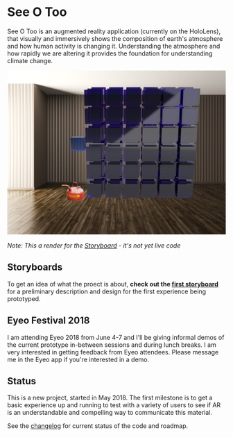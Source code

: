 # See O Too

See O Too is an augmented reality application (currently on the HoloLens), that visually and immersively shows the composition of earth's atmosphere and how human activity is changing it. Understanding the atmosphere and how rapidly we are altering it provides the foundation for understanding climate change.

![7 Storyboard 108 Cubes](Storyboards/Images/7-storyboard_108_cubes.jpg)

*Note: This a render for the [Storyboard](Storyboards/storyboard001.md) - it's not yet live code*

## Storyboards
To get an idea of what the proect is about, **check out the [first storyboard](Storyboards/storyboard001.md)** for a preliminary description and design for the first experience being prototyped.

## Eyeo Festival 2018
I am attending Eyeo 2018 from June 4-7 and I'll be giving informal demos of the current prototype in-between sessions and during lunch breaks. I am very interested in getting feedback from Eyeo attendees. Please message me in the Eyeo app if you're interested in a demo.

## Status
This is a new project, started in May 2018. The first milestone is to get a basic experience up and running to test with a variety of users to see if AR is an understandable and compelling way to communicate this material.

See the [changelog](CHANGELOG.md) for current status of the code and roadmap.

